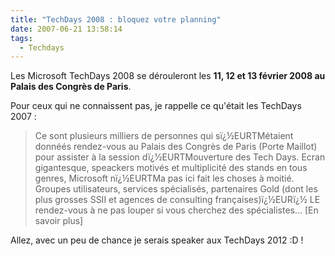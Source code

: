 ```yaml
---
title: "TechDays 2008 : bloquez votre planning"
date: 2007-06-21 13:58:14
tags:
  - Techdays
---
```


Les Microsoft TechDays 2008 se dérouleront les **11, 12 et 13 février 2008 au Palais des Congrès de Paris**.

[](http://blogs.technet.com/b/mstechdays/archive/2007/06/20/exclu-microsoft-techdays-2008-r-servez-d-j-les-dates.aspx)

Pour ceux qui ne connaissent pas, je rappelle ce qu'était les TechDays 2007&nbsp;:

> Ce sont plusieurs milliers de personnes qui sï¿½EURTMétaient donnéés rendez-vous au Palais des Congrès de Paris (Porte Maillot) pour assister à la session dï¿½EURTMouverture des Tech Days. Ecran gigantesque, speackers motivés et multiplicité des stands en tous genres, Microsoft nï¿½EURTMa pas ici fait les choses à moitié. Groupes utilisateurs, services spécialisés, partenaires Gold (dont les plus grosses SSII et agences de consulting françaises)ï¿½EURï¿½ LE rendez-vous à ne pas louper si vous cherchez des spécialistes… [En savoir plus]

Allez, avec un peu de chance je serais speaker aux TechDays 2012&nbsp;:D&nbsp;!